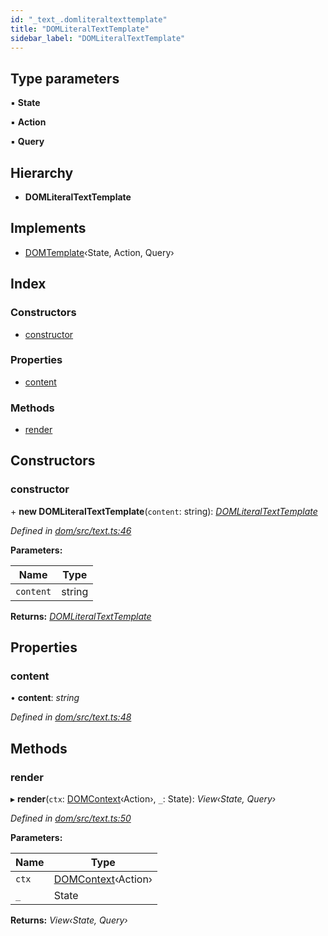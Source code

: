 ```yaml
---
id: "_text_.domliteraltexttemplate"
title: "DOMLiteralTextTemplate"
sidebar_label: "DOMLiteralTextTemplate"
---
```


## Type parameters

▪ **State**

▪ **Action**

▪ **Query**

## Hierarchy

* **DOMLiteralTextTemplate**

## Implements

* [DOMTemplate](../interfaces/_template_.domtemplate.md)‹State, Action, Query›

## Index

### Constructors

* [constructor](_text_.domliteraltexttemplate.md#constructor)

### Properties

* [content](_text_.domliteraltexttemplate.md#content)

### Methods

* [render](_text_.domliteraltexttemplate.md#render)

## Constructors

###  constructor

\+ **new DOMLiteralTextTemplate**(`content`: string): *[DOMLiteralTextTemplate](_text_.domliteraltexttemplate.md)*

*Defined in [dom/src/text.ts:46](https://github.com/fponticelli/tempo/blob/master/dom/src/text.ts#L46)*

**Parameters:**

Name | Type |
------ | ------ |
`content` | string |

**Returns:** *[DOMLiteralTextTemplate](_text_.domliteraltexttemplate.md)*

## Properties

###  content

• **content**: *string*

*Defined in [dom/src/text.ts:48](https://github.com/fponticelli/tempo/blob/master/dom/src/text.ts#L48)*

## Methods

###  render

▸ **render**(`ctx`: [DOMContext](_context_.domcontext.md)‹Action›, `_`: State): *View‹State, Query›*

*Defined in [dom/src/text.ts:50](https://github.com/fponticelli/tempo/blob/master/dom/src/text.ts#L50)*

**Parameters:**

Name | Type |
------ | ------ |
`ctx` | [DOMContext](_context_.domcontext.md)‹Action› |
`_` | State |

**Returns:** *View‹State, Query›*

